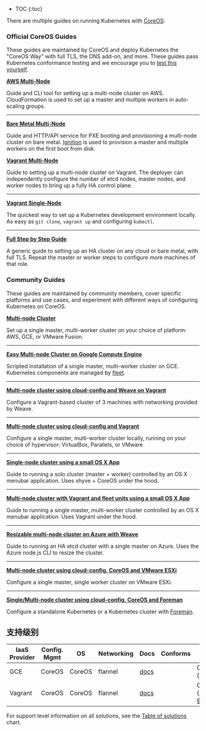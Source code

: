 ---
---

* TOC
{:toc}

There are multiple guides on running Kubernetes with [CoreOS](https://coreos.com/kubernetes/docs/latest/):

### Official CoreOS Guides

These guides are maintained by CoreOS and deploy Kubernetes the "CoreOS Way" with full TLS, the DNS add-on, and more. These guides pass Kubernetes conformance testing and we encourage you to [test this yourself](https://coreos.com/kubernetes/docs/latest/conformance-tests.html).

[**AWS Multi-Node**](https://coreos.com/kubernetes/docs/latest/kubernetes-on-aws.html)

Guide and CLI tool for setting up a multi-node cluster on AWS. CloudFormation is used to set up a master and multiple workers in auto-scaling groups.

<hr/>

[**Bare Metal Multi-Node**](https://coreos.com/kubernetes/docs/latest/kubernetes-on-baremetal.html#automated-provisioning)

Guide and HTTP/API service for PXE booting and provisioning a multi-node cluster on bare metal. [Ignition](https://coreos.com/ignition/docs/latest/) is used to provision a master and multiple workers on the first boot from disk.

[**Vagrant Multi-Node**](https://coreos.com/kubernetes/docs/latest/kubernetes-on-vagrant.html)

Guide to setting up a multi-node cluster on Vagrant. The deployer can independently configure the number of etcd nodes, master nodes, and worker nodes to bring up a fully HA control plane.

<hr/>

[**Vagrant Single-Node**](https://coreos.com/kubernetes/docs/latest/kubernetes-on-vagrant-single.html)

The quickest way to set up a Kubernetes development environment locally. As easy as `git clone`, `vagrant up` and configuring `kubectl`.

<hr/>

[**Full Step by Step Guide**](https://coreos.com/kubernetes/docs/latest/getting-started.html)

A generic guide to setting up an HA cluster on any cloud or bare metal, with full TLS. Repeat the master or worker steps to configure more machines of that role.

### Community Guides

These guides are maintained by community members, cover specific platforms and use cases, and experiment with different ways of configuring Kubernetes on CoreOS.

[**Multi-node Cluster**](/docs/getting-started-guides/coreos/coreos_multinode_cluster)

Set up a single master, multi-worker cluster on your choice of platform: AWS, GCE, or VMware Fusion.

<hr/>

[**Easy Multi-node Cluster on Google Compute Engine**](https://github.com/rimusz/coreos-multi-node-k8s-gce/blob/master/README.md)

Scripted installation of a single master, multi-worker cluster on GCE. Kubernetes components are managed by [fleet](https://github.com/coreos/fleet).

<hr/>

[**Multi-node cluster using cloud-config and Weave on Vagrant**](https://github.com/errordeveloper/weave-demos/blob/master/poseidon/README.md)

Configure a Vagrant-based cluster of 3 machines with networking provided by Weave.

<hr/>

[**Multi-node cluster using cloud-config and Vagrant**](https://github.com/pires/kubernetes-vagrant-coreos-cluster/blob/master/README.md)

Configure a single master, multi-worker cluster locally, running on your choice of hypervisor: VirtualBox, Parallels, or VMware

<hr/>

[**Single-node cluster using a small OS X App**](https://github.com/rimusz/kube-solo-osx/blob/master/README.md)

Guide to running a solo cluster (master + worker) controlled by an OS X menubar application. Uses xhyve + CoreOS under the hood.

<hr/>

[**Multi-node cluster with Vagrant and fleet units using a small OS X App**](https://github.com/rimusz/coreos-osx-gui-kubernetes-cluster/blob/master/README.md)

Guide to running a single master, multi-worker cluster controlled by an OS X menubar application. Uses Vagrant under the hood.

<hr/>

[**Resizable multi-node cluster on Azure with Weave**](/docs/getting-started-guides/coreos/azure/)

Guide to running an HA etcd cluster with a single master on Azure. Uses the Azure node.js CLI to resize the cluster.

<hr/>

[**Multi-node cluster using cloud-config, CoreOS and VMware ESXi**](https://github.com/xavierbaude/VMware-coreos-multi-nodes-Kubernetes)

Configure a single master, single worker cluster on VMware ESXi.

<hr/>

[**Single/Multi-node cluster using cloud-config, CoreOS and Foreman**](https://github.com/johscheuer/theforeman-coreos-kubernetes)

Configure a standalone Kubernetes or a Kubernetes cluster with [Foreman](https://theforeman.org).

## 支持级别


IaaS Provider        | Config. Mgmt | OS     | Networking  | Docs                                              | Conforms | Support Level
-------------------- | ------------ | ------ | ----------  | ---------------------------------------------     | ---------| ----------------------------
GCE                  | CoreOS       | CoreOS | flannel     | [docs](/docs/getting-started-guides/coreos)                                 |          | Community ([@pires](https://github.com/pires))
Vagrant              | CoreOS       | CoreOS | flannel     | [docs](/docs/getting-started-guides/coreos)                                 |          | Community ([@pires](https://github.com/pires), [@AntonioMeireles](https://github.com/AntonioMeireles))

For support level information on all solutions, see the [Table of solutions](/docs/getting-started-guides/#table-of-solutions) chart.
